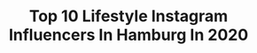 ---
title: Top 10 Lifestyle Instagram Influencers In Hamburg In 2020
description: >-
  Find top lifestyle Instagram influencers in Hamburg in 2020. Most popular hashtags: #hoodie #lifestyle #beach #homeoffice.
platform: Instagram
profiles:
  - username: "mr.another_one"
    fullname: >-
      Patrick
    location: "Germany"
    followers: 26859
    engagement: 559
    commentsToLikes: 0.276373
    id: ck14lcssnu0pp0i19xoseolah
    verified: false
    hashtags: "#guyswithstyle, #hamburgerhafen, #menfashion, #outfitlook"
  - username: "it_pieces_"
    fullname: >-
      
    location: "Germany"
    followers: 45905
    engagement: 288
    commentsToLikes: 0.173309
    id: ck14h3z8v8fow0i19ct7370mp
    verified: false
    hashtags: "#sundayfunday, #breakfast, #birthdaywishes, #friendship"
  - username: "christianrfit"
    fullname: >-
      Christian Roehrl
    location: "Germany"
    followers: 12448
    engagement: 905
    commentsToLikes: 0.045362
    id: ck9wfq2acq03c0j7828vxcj9c
    verified: false
    hashtags: "#fordmodels, #joggers, #beintraining, #passion"
  - username: "gilli_vanilli_"
    fullname: >-
      GCM
    location: "Germany"
    followers: 13297
    engagement: 884
    commentsToLikes: 0.012629
    id: ck5qd5pkvty240i11oejkqx6c
    verified: false
    hashtags: "#giveaway, #motorcross, #mxweekend, #goodvibes"
  - username: "maik.jordan_"
    fullname: >-
      M A I K  J O R D A N
    location: "Germany"
    followers: 8149
    engagement: 1067
    commentsToLikes: 0.055425
    id: ck6toa8ujcyyr0j71sd9p4idb
    verified: false
    hashtags: "#triceps, #words, #finale, #mensfitness"
  - username: "ichsowirso"
    fullname: >-
      Lisa Steinkopf
    location: "Germany"
    followers: 19990
    engagement: 499
    commentsToLikes: 0.018266
    id: ck0tvq8zpcdtd0i19q0jgp8ye
    verified: false
    hashtags: "#sandalen, #hamburgtipp, #restessen, #gartentag"
  - username: "mona_lchtnbrg"
    fullname: >-
      Mona_
    location: "Germany"
    followers: 6718
    engagement: 1088
    commentsToLikes: 0.158287
    id: ck8tch05czfyy0j781w3nqhsf
    verified: false
    hashtags: "#together, #heimatliebe, #mamablog, #zusammenwachsen"
  - username: "hedinaeht"
    fullname: >-
      Nina Verhoeven
    location: "Germany"
    followers: 24005
    engagement: 252
    commentsToLikes: 0.022347
    id: ck1356buezxnr0i19a4vliyce
    verified: false
    hashtags: "#sauerteig, #fraucalla, #frauthea, #frauk"
  - username: "hamburg.style"
    fullname: >-
      Hamburg Style ⚓️ #hhstyle
    location: "Germany"
    followers: 34353
    engagement: 171
    commentsToLikes: 0.022456
    id: ck14h3z0b8fme0i19k1vs8ojl
    verified: false
    hashtags: "#hhstyle, #hamburgstyle, #supportlocalbusiness"
  - username: "sabibo"
    fullname: >-
      SabiBo
    location: "Germany"
    followers: 134286
    engagement: 911
    commentsToLikes: 0.005013
    id: ck13ctb7521uw0i19jvs2wsuy
    verified: false
    hashtags: "#wirkommen, #poolside, #newtattoo, #rooftop"
---
